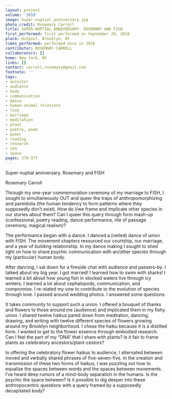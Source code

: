 ```yaml
---
layout: project
volume: '2018'
image: Super-nuptial_anniversary.jpg
photo_credit: Rosemary Carroll
title: SUPER-NUPTIAL ANNIVERSARY. ROSEMARY AND FISH
first_performed: first performed on September 28, 2018
place: Outpost, Brooklyn, NY
times_performed: performed once in 2018
contributor: ROSEMARY CARROLL
collaborators: []
home: New York, NY
links: []
contact: carroll.rosemary@gmail.com
footnote: ''
tags:
- ancestor
- audience
- body
- communication
- dance
- human-animal relations
- love
- marriage
- meditation
- plant
- poetry, poem
- queer
- reading
- research
- sea
- space
pages: 376-377
---
```




Super-nuptial anniversary. Rosemary and FISH

Rosemary Carroll

Through my one-year commemoration ceremony of my marriage to FISH, I sought to simultaneously OUT and queer the traps of anthropomorphizing and pareidolia (the human tendency to form patterns where they supposedly don’t exist). How do I/we frame and implicate other species in our stories about them? Can I queer this query through form mash-up (confessional, poetry reading, dance performance, rite of passage ceremony, magical realism)?

The performance began with a dance. I danced a (veiled) dance of union with FISH. The movement chapters resourced our courtship, our marriage, and a year of building relationship. In my dance making I sought to shed light on how to share psychic communication with an/other species through my (particular) human body.

After dancing, I sat down for a fireside chat with audience and passers-by. I talked about my big year. I got married! I learned how to swim with sharks! I learned a bit about how young fish in stocked waters live through icy winters. I learned a lot about cephalopods, communication, and compromise. I re-stated my vow to contribute to the evolution of species through love. I passed around wedding photos. I answered some questions.

It takes community to support such a union. I offered a bouquet of thanks and flowers to those around me (audience) and implicated them in my fishy union. I shared twelve haikus pared down from meditation, dancing, drawing, and writing with twelve different species of flowers growing around my Brooklyn neighborhood. I chose the haiku because it is a distilled form. I wanted to get to the flower essence through embodied research. Can I feel the part of my “DNA” that I share with plants? Is it fair to frame plants as celebratory ancestors/plant-cestors?

In offering the celebratory flower haikus to audience, I alternated between moved and verbally shared phrases of five-seven-five. In the creation and transmission of these two forms of haikus, I was puzzling out how to equalize the spaces between words and the spaces between movements. I’ve heard deep rumors of a mind-body separation in the humans. Is the psychic the space between? Is it possible to dig deeper into these anthropocentric questions with a query framed by a supposedly decapitated body?
